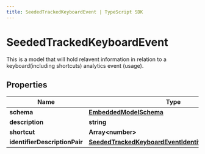 ```yaml
---
title: SeededTrackedKeyboardEvent | TypeScript SDK
---
```



# SeededTrackedKeyboardEvent

This is a model that will hold relavent information in relation to a keyboard(including shortcuts) analytics event (usage).

## Properties

Name | Type
------------ | -------------
**schema** | [**EmbeddedModelSchema**](EmbeddedModelSchema)
**description** | **string**
**shortcut** | **Array&lt;number&gt;**
**identifierDescriptionPair** | [**SeededTrackedKeyboardEventIdentifierDescriptionPairs**](SeededTrackedKeyboardEventIdentifierDescriptionPairs)


